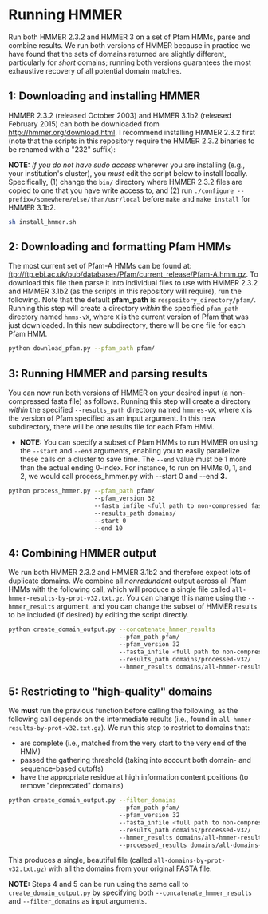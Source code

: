 # Running HMMER
Run both HMMER 2.3.2 and HMMER 3 on a set of Pfam HMMs, parse and combine results. We run both versions of HMMER because in practice we have found that the sets of domains returned are slightly different, particularly for *short* domains; running both versions guarantees the most exhaustive recovery of all potential domain matches.

## 1: Downloading and installing HMMER
HMMER 2.3.2 (released October 2003) and HMMER 3.1b2 (released February 2015) can both be downloaded from http://hmmer.org/download.html. I recommend installing HMMER 2.3.2 first (note that the scripts in this repository require the HMMER 2.3.2 binaries to be renamed with a "232" suffix):

**NOTE:** *If you do not have sudo access* wherever you are installing (e.g., your institution's cluster), you *must* edit the script below to install locally. Specifically, (1) change the `bin/` directory where HMMER 2.3.2 files are copied to one that you have write access to, and (2) run `./configure --prefix=/somewhere/else/than/usr/local` before `make` and `make install` for HMMER 3.1b2.

```bash
sh install_hmmer.sh
```

## 2: Downloading and formatting Pfam HMMs
The most current set of Pfam-A HMMs can be found at: 
ftp://ftp.ebi.ac.uk/pub/databases/Pfam/current_release/Pfam-A.hmm.gz. To download this file then parse 
it into individual files to use with HMMER 2.3.2 and HMMER 3.1b2 (as the scripts in this repository will
require), run the following. Note that the default **pfam_path** is `respository_directory/pfam/`. Running this step will create a directory *within* the specified `pfam_path` directory named `hmms-vX`, where `X` is the current version of Pfam that was just downloaded. In this new subdirectory, there will be one file for each Pfam HMM.  

```bash
python download_pfam.py --pfam_path pfam/
```

## 3: Running HMMER and parsing results
You can now run both versions of HMMER on your desired input (a non-compressed fasta file) as follows. Running this step will create a directory *within* the specified `--results_path` directory named `hmmres-vX`, where `X` is the version of Pfam specified as an input argument. In this new subdirectory, there will be one results file for each Pfam HMM.

* **NOTE:** You can specify a subset of Pfam HMMs to run HMMER on using the `--start` and `--end` arguments, enabling you to easily parallelize these calls on a cluster to save time. The `--end` value must be 1 more than the actual ending 0-index. For instance, to run on HMMs 0, 1, and 2, we would call process_hmmer.py with --start 0 and --end **3**.


```bash
python process_hmmer.py --pfam_path pfam/ 
                        --pfam_version 32 
                        --fasta_infile <full path to non-compressed fasta file> 
                        --results_path domains/ 
                        --start 0 
                        --end 10
```

## 4: Combining HMMER output

We run both HMMER 2.3.2 and HMMER 3.1b2 and therefore expect lots of duplicate domains. We combine all *nonredundant* output across 
all Pfam HMMs with the following call, which will produce a single file called `all-hmmer-results-by-prot-v32.txt.gz`. You can
change this name using the `--hmmer_results` argument, and you can change the subset of HMMER results to be included 
(if desired) by editing the script directly. 

```bash
python create_domain_output.py --concatenate_hmmer_results 
                               --pfam_path pfam/
                               --pfam_version 32
                               --fasta_infile <full path to non-compressed fasta file>
                               --results_path domains/processed-v32/
                               --hmmer_results domains/all-hmmer-results-by-prot-v32.txt.gz
```

## 5: Restricting to "high-quality" domains

We **must** run the previous function before calling the following, as the following call depends on the intermediate 
results (i.e., found in `all-hmmer-results-by-prot-v32.txt.gz`). We run this step to restrict to domains that:

* are complete (i.e., matched from the very start to the very end of the HMM)
* passed the gathering threshold (taking into account both domain- and sequence-based cutoffs)
* have the appropriate residue at high information content positions (to remove "deprecated" domains)

```bash
python create_domain_output.py --filter_domains
                               --pfam_path pfam/
                               --pfam_version 32
                               --fasta_infile <full path to non-compressed fasta file>
                               --results_path domains/processed-v32/
                               --hmmer_results domains/all-hmmer-results-by-prot-v32.txt.gz
                               --processed_results domains/all-domains-by-prot-v32.txt.gz
```

This produces a single, beautiful file (called `all-domains-by-prot-v32.txt.gz`) with all the domains from your 
original FASTA file.

**NOTE:** Steps 4 and 5 can be run using the same call to `create_domain_output.py` by specifying both `--concatenate_hmmer_results` and `--filter_domains` as input arguments. 
